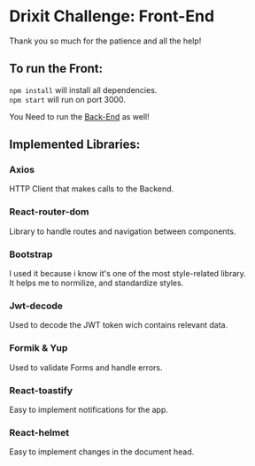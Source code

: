 # Drixit Challenge: Front-End

Thank you so much for the patience and all the help!

## To run the Front:

`npm install` will install all dependencies.\
`npm start` will run on port 3000.

You Need to run the [Back-End](https://github.com/jmsenorino/drixit-challenge-back) as well!

## Implemented Libraries:

### Axios

HTTP Client that makes calls to the Backend.

### React-router-dom

Library to handle routes and navigation between components.

### Bootstrap

I used it because i know it's one of the most style-related library.\
It helps me to normilize, and standardize styles.

### Jwt-decode

Used to decode the JWT token wich contains relevant data.

### Formik & Yup

Used to validate Forms and handle errors.

### React-toastify

Easy to implement notifications for the app.

### React-helmet

Easy to implement changes in the document head.
